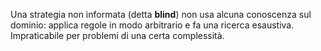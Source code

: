 Una strategia non informata (detta **blind**) non usa alcuna conoscenza sul dominio: applica regole in modo arbitrario e fa una ricerca esaustiva. Impraticabile per problemi di una certa complessità.